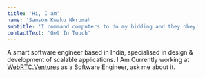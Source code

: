 ```yaml
---
title: 'Hi, I am'
name: 'Samson Kwaku Nkrumah'
subtitle: 'I command computers to do my bidding and they obey'
contactText: 'Get In Touch'
---
```


A smart software engineer based in India, specialised in design & development of scalable applications. I Am Currently working at [WebRTC.Ventures](https://webrtc.ventures) as a Software Engineer, ask me about it.
